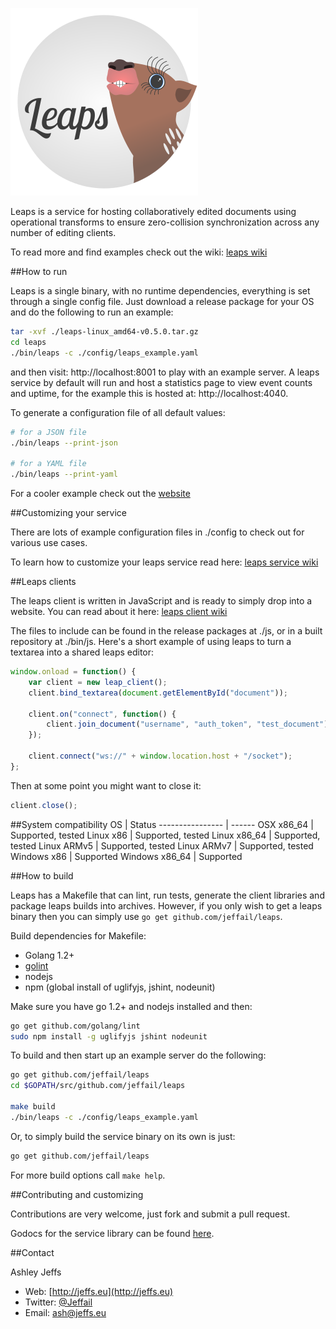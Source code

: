 ![Leaps](leaps_logo.png "Leaps")

Leaps is a service for hosting collaboratively edited documents using operational transforms to ensure zero-collision synchronization across any number of editing clients.

To read more and find examples check out the wiki: [leaps wiki](https://github.com/Jeffail/leaps/wiki)

##How to run

Leaps is a single binary, with no runtime dependencies, everything is set through a single config file. Just download a release package for your OS and do the following to run an example:

```bash
tar -xvf ./leaps-linux_amd64-v0.5.0.tar.gz
cd leaps
./bin/leaps -c ./config/leaps_example.yaml
```

and then visit: http://localhost:8001 to play with an example server.
A leaps service by default will run and host a statistics page to view event counts and uptime, for the example this is hosted at: http://localhost:4040.

To generate a configuration file of all default values:

```bash
# for a JSON file
./bin/leaps --print-json

# for a YAML file
./bin/leaps --print-yaml
```

For a cooler example check out the [website](https://jeffail.github.io/leaps)

##Customizing your service

There are lots of example configuration files in ./config to check out for various use cases.

To learn how to customize your leaps service read here:
[leaps service wiki](https://github.com/Jeffail/leaps/wiki/Service)

##Leaps clients

The leaps client is written in JavaScript and is ready to simply drop into a website. You can read about it here:
[leaps client wiki](https://github.com/Jeffail/leaps/wiki/Clients)

The files to include can be found in the release packages at ./js, or in a built repository at ./bin/js. Here's a short example of using leaps to turn a textarea into a shared leaps editor:

```javascript
window.onload = function() {
	var client = new leap_client();
	client.bind_textarea(document.getElementById("document"));

	client.on("connect", function() {
		client.join_document("username", "auth_token", "test_document");
	});

	client.connect("ws://" + window.location.host + "/socket");
};
```

Then at some point you might want to close it:

```javascript
client.close();
```

##System compatibility
OS               | Status
---------------- | ------
OSX x86_64       | Supported, tested
Linux x86        | Supported, tested
Linux x86_64     | Supported, tested
Linux ARMv5      | Supported, tested
Linux ARMv7      | Supported, tested
Windows x86      | Supported
Windows x86_64   | Supported

##How to build

Leaps has a Makefile that can lint, run tests, generate the client libraries and package leaps builds into archives. However, if you only wish to get a leaps binary then you can simply use `go get github.com/jeffail/leaps`.

Build dependencies for Makefile:

- Golang 1.2+
- [golint](https://github.com/golang/lint "golint")
- nodejs
- npm (global install of uglifyjs, jshint, nodeunit)

Make sure you have go 1.2+ and nodejs installed and then:

```bash
go get github.com/golang/lint
sudo npm install -g uglifyjs jshint nodeunit
```

To build and then start up an example server do the following:

```bash
go get github.com/jeffail/leaps
cd $GOPATH/src/github.com/jeffail/leaps

make build
./bin/leaps -c ./config/leaps_example.yaml
```

Or, to simply build the service binary on its own is just:

```bash
go get github.com/jeffail/leaps
```

For more build options call `make help`.

##Contributing and customizing

Contributions are very welcome, just fork and submit a pull request.

Godocs for the service library can be found [here](https://godoc.org/github.com/Jeffail/leaps/lib).

##Contact

Ashley Jeffs
* Web: [http://jeffs.eu](http://jeffs.eu)
* Twitter: [@Jeffail](https://twitter.com/Jeffail "@jeffail")
* Email: [ash@jeffs.eu](mailto:ash@jeffs.eu)
